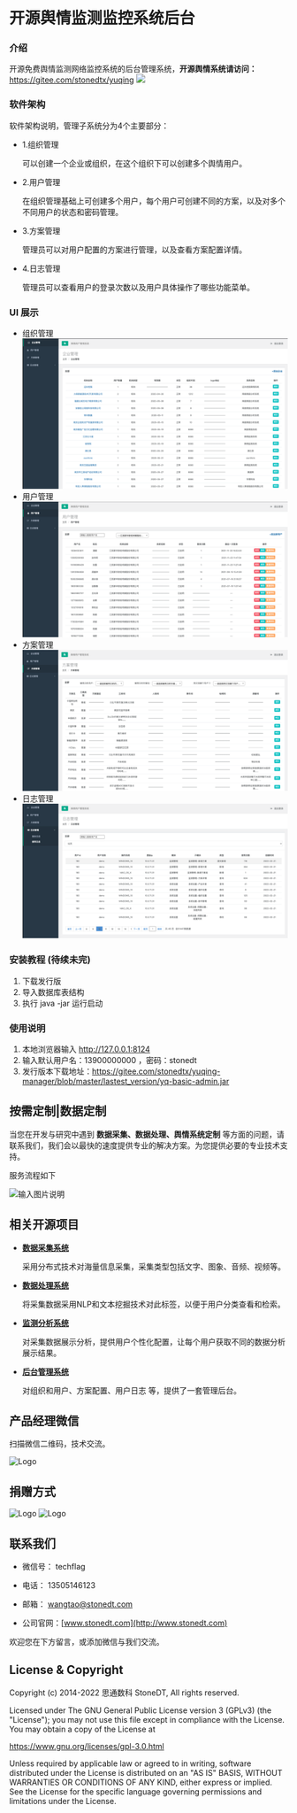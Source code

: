 # 开源舆情监测监控系统后台

### 介绍
开源免费舆情监测网络监控系统的后台管理系统，**开源舆情系统请访问：**  https://gitee.com/stonedtx/yuqing
<img src="https://gitee.com/stonedtx/yuqing/raw/master/ProIMG/login.png" />



### 软件架构
软件架构说明，管理子系统分为4个主要部分：

- 1.组织管理
  
  可以创建一个企业或组织，在这个组织下可以创建多个舆情用户。

- 2.用户管理

  在组织管理基础上可创建多个用户，每个用户可创建不同的方案，以及对多个不同用户的状态和密码管理。

- 3.方案管理

  管理员可以对用户配置的方案进行管理，以及查看方案配置详情。

- 4.日志管理
 
  管理员可以查看用户的登录次数以及用户具体操作了哪些功能菜单。

### UI 展示

- 组织管理
![输入图片说明](proIMG/group-manager.png)
- 用户管理
![输入图片说明](proIMG/user-manager.png)
- 方案管理
![输入图片说明](proIMG/case-manager.png)
- 日志管理
![输入图片说明](proIMG/logger-manager.png)



### 安装教程 (待续未完)

1.  下载发行版 
2.  导入数据库表结构
3.  执行 java -jar 运行启动


### 使用说明

1.  本地浏览器输入 http://127.0.0.1:8124
2.  输入默认用户名：13900000000 ，密码：stonedt
3.  发行版本下载地址：https://gitee.com/stonedtx/yuqing-manager/blob/master/lastest_version/yq-basic-admin.jar



##  按需定制|数据定制
  当您在开发与研究中遇到  **数据采集、数据处理、舆情系统定制**  等方面的问题，请联系我们，我们会以最快的速度提供专业的解决方案。为您提供必要的专业技术支持。

  服务流程如下

![输入图片说明](https://gitee.com/stonedtx/yuqing/raw/master/ProIMG/data-plan.png)

## 相关开源项目

- **[数据采集系统](https://gitee.com/stonedtx/yuqing-manager)** 

    采用分布式技术对海量信息采集，采集类型包括文字、图象、音频、视频等。

- **[数据处理系统](https://gitee.com/stonedtx/yuqing-process)** 
 
  将采集数据采用NLP和文本挖掘技术对此标签，以便于用户分类查看和检索。

- **[监测分析系统](https://gitee.com/stonedtx/yuqing-manager)** 
   
  对采集数据展示分析，提供用户个性化配置，让每个用户获取不同的数据分析展示结果。

- **[后台管理系统](https://gitee.com/stonedtx/yuqing-manager)** 
   
   对组织和用户、方案配置、用户日志 等，提供了一套管理后台。


## 产品经理微信
   扫描微信二维码，技术交流。

<img src="https://gitee.com/stonedtx/yuqing/raw/master/ProIMG/%E8%81%94%E7%B3%BB%E6%88%91%E4%BB%AC-%E4%B8%AA%E4%BA%BA%E5%BE%AE%E4%BF%A1.jpg" title="Logo"  width="220">


## 捐赠方式

<img src="https://gitee.com/stonedtx/yuqing/raw/master/ProIMG/Wechat.png" title="Logo"  width="200">

<img src="https://gitee.com/stonedtx/yuqing/raw/master/ProIMG/zhifubao-pay.png" title="Logo"  width="200">



## 联系我们

+ 微信号： techflag  

+ 电话： 13505146123

+ 邮箱： wangtao@stonedt.com

+ 公司官网：[www.stonedt.com](http://www.stonedt.com)

欢迎您在下方留言，或添加微信与我们交流。


## License & Copyright

Copyright (c) 2014-2022 思通数科 StoneDT, All rights reserved.

Licensed under The GNU General Public License version 3 (GPLv3)  (the "License"); you may not use this file except in compliance with the License. You may obtain a copy of the License at

<https://www.gnu.org/licenses/gpl-3.0.html>

Unless required by applicable law or agreed to in writing, software distributed under the License is distributed on an "AS IS" BASIS, WITHOUT WARRANTIES OR CONDITIONS OF ANY KIND, either express or implied. See the License for the specific language governing permissions and limitations under the License.